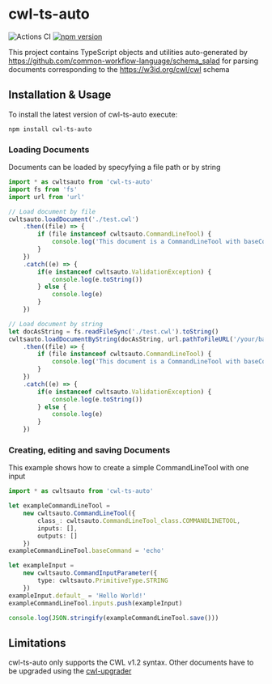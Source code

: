 # cwl-ts-auto
![Actions CI](https://github.com/common-workflow-lab/cwl-ts-auto/actions/workflows/workflow.yml/badge.svg)
[![npm version](https://badge.fury.io/js/cwl-ts-auto.svg)](https://badge.fury.io/js/cwl-ts-auto)

This project contains TypeScript objects and utilities auto-generated by https://github.com/common-workflow-language/schema_salad for parsing documents corresponding to the https://w3id.org/cwl/cwl schema

## Installation & Usage
To install the latest version of cwl-ts-auto execute:

`npm install cwl-ts-auto`

### Loading Documents
Documents can be loaded by specyfying a file path or by string
```TypeScript
import * as cwltsauto from 'cwl-ts-auto'
import fs from 'fs'
import url from 'url'

// Load document by file
cwltsauto.loadDocument('./test.cwl')
    .then((file) => {
        if (file instanceof cwltsauto.CommandLineTool) {
            console.log('This document is a CommandLineTool with baseCommand: ', file.baseCommand)
        }
    })
    .catch((e) => {
        if(e instanceof cwltsauto.ValidationException) {
            console.log(e.toString())
        } else {
            console.log(e)
        }
    })

// Load document by string
let docAsString = fs.readFileSync('./test.cwl').toString()
cwltsauto.loadDocumentByString(docAsString, url.pathToFileURL('/your/base/uri/').toString())
    .then((file) => {
        if (file instanceof cwltsauto.CommandLineTool) {
            console.log('This document is a CommandLineTool with baseCommand: ', file.baseCommand)
        }
    })
    .catch((e) => {
        if(e instanceof cwltsauto.ValidationException) {
            console.log(e.toString())
        } else {
            console.log(e)
        }
    })
```

### Creating, editing and saving Documents
This example shows how to create a simple CommandLineTool with one input
```TypeScript
import * as cwltsauto from 'cwl-ts-auto'

let exampleCommandLineTool =
    new cwltsauto.CommandLineTool({
        class_: cwltsauto.CommandLineTool_class.COMMANDLINETOOL,
        inputs: [],
        outputs: []
    })
exampleCommandLineTool.baseCommand = 'echo'

let exampleInput =
    new cwltsauto.CommandInputParameter({
        type: cwltsauto.PrimitiveType.STRING
    })
exampleInput.default_ = 'Hello World!'
exampleCommandLineTool.inputs.push(exampleInput)

console.log(JSON.stringify(exampleCommandLineTool.save()))
```
## Limitations
cwl-ts-auto only supports the CWL v1.2 syntax. Other documents have to be upgraded using the [cwl-upgrader](https://pypi.org/project/cwl-upgrader/)